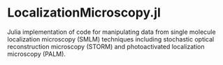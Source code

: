 # LocalizationMicroscopy.jl
Julia implementation of code for manipulating data from single molecule localization microscopy (SMLM) techniques including stochastic optical reconstruction microscopy (STORM) and photoactivated localization microscopy (PALM).
